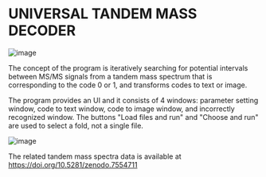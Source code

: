 # UNIVERSAL TANDEM MASS DECODER
![image](https://user-images.githubusercontent.com/72596678/124212304-5320e300-db21-11eb-948e-11be5356ba46.png)


The concept of the program is iteratively searching for potential intervals between MS/MS signals from a tandem mass spectrum that is corresponding to the code 0 or 1, and transforms codes to text or image. 

The program provides an UI and it consists of 4 windows: parameter setting window, code to text window, code to image window, and incorrectly recognized window. 
The buttons "Load files and run" and "Choose and run" are used to select a fold, not a single file.


![image](https://user-images.githubusercontent.com/72596678/124209290-da6b5800-db1b-11eb-86df-ca181b963c15.png)


The related tandem mass spectra data is available at https://doi.org/10.5281/zenodo.7554711
